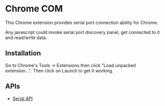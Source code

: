 # Chrome COM

This Chrome extension provides serial port connection ability for Chrome.

Any javascript could invoke serial port discovery panel, get connected to it and read/write data.

## Installation

Go to Chrome's Tools -> Extensions then click "Load unpacked extension...". Then click on Launch to get it working.

## APIs

* [Serial API](http://developer.chrome.com/trunk/apps/app.hardware.html#serial)
